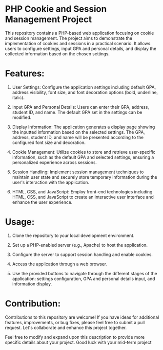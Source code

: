 # PHP Cookie and Session Management Project
This repository contains a PHP-based web application focusing on cookie and session management. The project aims to demonstrate the implementation of cookies and sessions in a practical scenario. It allows users to configure settings, input GPA and personal details, and display the collected information based on the chosen settings.

# Features:
1. User Settings: Configure the application settings including default GPA, address visibility, font size, and font decoration options (bold, underline, italic).

2. Input GPA and Personal Details: Users can enter their GPA, address, student ID, and name. The default GPA set in the settings can be modified.

3. Display Information: The application generates a display page showing the inputted information based on the selected settings. The GPA, address, student ID, and name will be presented according to the configured font size and decoration.

4. Cookie Management: Utilize cookies to store and retrieve user-specific information, such as the default GPA and selected settings, ensuring a personalized experience across sessions.

5. Session Handling: Implement session management techniques to maintain user state and securely store temporary information during the user's interaction with the application.

6. HTML, CSS, and JavaScript: Employ front-end technologies including HTML, CSS, and JavaScript to create an interactive user interface and enhance the user experience.

# Usage:
1. Clone the repository to your local development environment.

2. Set up a PHP-enabled server (e.g., Apache) to host the application.

3. Configure the server to support session handling and enable cookies.

4. Access the application through a web browser.

5. Use the provided buttons to navigate through the different stages of the application: settings configuration, GPA and personal details input, and information display.

# Contribution:
Contributions to this repository are welcome! If you have ideas for additional features, improvements, or bug fixes, please feel free to submit a pull request. Let's collaborate and enhance this project together.

Feel free to modify and expand upon this description to provide more specific details about your project. Good luck with your mid-term project
